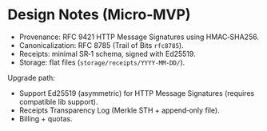 # Design Notes (Micro‑MVP)

- Provenance: RFC 9421 HTTP Message Signatures using HMAC‑SHA256.
- Canonicalization: RFC 8785 (Trail of Bits `rfc8785`).
- Receipts: minimal SR‑1 schema, signed with Ed25519.
- Storage: flat files (`storage/receipts/YYYY-MM-DD/`).

Upgrade path:
- Support Ed25519 (asymmetric) for HTTP Message Signatures (requires compatible lib support).
- Receipts Transparency Log (Merkle STH + append‑only file).
- Billing + quotas.
